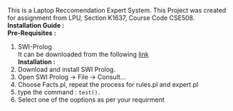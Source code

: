 This is a Laptop Reccomendation Expert System. This Project was created for assignment from LPU, Section K1637, Course Code CSE508.<br />
**Installation Guide :**<br />
**Pre-Requisites :**
1. SWI-Prolog <br />
It can be downloaded from the following [link](https://www.swi-prolog.org/download/stable) <br />
**Installation :** <br />
1. Download and install SWI Prolog.<br />
2. Open SWI Prolog -> File -> Consult...<br />
3. Choose Facts.pl, repeat the process for rules.pl and expert.pl<br />
4. type the command : `test().`<br />
5. Select one of the ooptions as per your requirment
